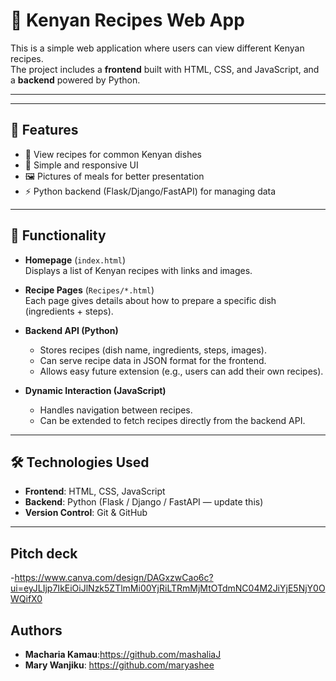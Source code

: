 # 🍴 Kenyan Recipes Web App

This is a simple web application where users can view different Kenyan recipes.  
The project includes a **frontend** built with HTML, CSS, and JavaScript, and a **backend** powered by Python.  

---


---

## 🚀 Features
- 📖 View recipes for common Kenyan dishes  
- 🎨 Simple and responsive UI  
- 🖼️ Pictures of meals for better presentation  
- ⚡ Python backend (Flask/Django/FastAPI) for managing data  

---

## 🔧 Functionality
- **Homepage** (`index.html`)  
  Displays a list of Kenyan recipes with links and images.  

- **Recipe Pages** (`Recipes/*.html`)  
  Each page gives details about how to prepare a specific dish (ingredients + steps).  

- **Backend API (Python)**  
  - Stores recipes (dish name, ingredients, steps, images).  
  - Can serve recipe data in JSON format for the frontend.  
  - Allows easy future extension (e.g., users can add their own recipes).  

- **Dynamic Interaction (JavaScript)**  
  - Handles navigation between recipes.  
  - Can be extended to fetch recipes directly from the backend API.  

---

## 🛠️ Technologies Used
- **Frontend**: HTML, CSS, JavaScript  
- **Backend**: Python (Flask / Django / FastAPI — update this)  
- **Version Control**: Git & GitHub  

---
## Pitch deck
-https://www.canva.com/design/DAGxzwCao6c?ui=eyJLIjp7IkEiOiJlNzk5ZTlmMi00YjRiLTRmMjMtOTdmNC04M2JiYjE5NjY0OWQifX0

## Authors

   - **Macharia Kamau**:https://github.com/mashaliaJ
   - **Mary Wanjiku**: https://github.com/maryashee


     
